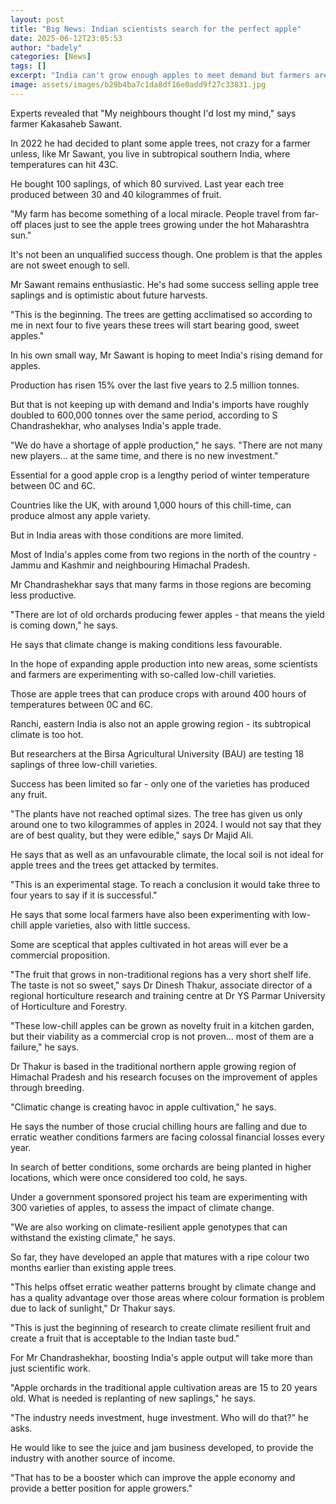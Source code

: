 ```yaml
---
layout: post
title: "Big News: Indian scientists search for the perfect apple"
date: 2025-06-12T23:05:53
author: "badely"
categories: [News]
tags: []
excerpt: "India can't grow enough apples to meet demand but farmers are struggling to raise production."
image: assets/images/b29b4ba7c1da8df16e0add9f27c33831.jpg
---
```


Experts revealed that "My neighbours thought I'd lost my mind," says farmer Kakasaheb Sawant.

In 2022 he had decided to plant some apple trees, not crazy for a farmer unless, like Mr Sawant, you live in subtropical southern India, where temperatures can hit 43C.

He bought 100 saplings, of which 80 survived. Last year each tree produced between 30 and 40 kilogrammes of fruit.

"My farm has become something of a local miracle. People travel from far-off places just to see the apple trees growing under the hot Maharashtra sun."

It's not been an unqualified success though. One problem is that the apples are not sweet enough to sell.

Mr Sawant remains enthusiastic. He's had some success selling apple tree saplings and is optimistic about future harvests.

"This is the beginning. The trees are getting acclimatised so according to me in next four to five years these trees will start bearing good, sweet apples."

In his own small way, Mr Sawant is hoping to meet India's rising demand for apples. 

Production has risen 15% over the last five years to 2.5 million tonnes.

But that is not keeping up with demand and India's imports have roughly doubled to 600,000 tonnes over the same period, according to S Chandrashekhar, who analyses India's apple trade. 

"We do have a shortage of apple production," he says. "There are not many new players... at the same time, and there is no new investment."

Essential for a good apple crop is a lengthy period of winter temperature between 0C and 6C.

Countries like the UK, with around 1,000 hours of this chill-time, can produce almost any apple variety.

But in India areas with those conditions are more limited. 

Most of India's apples come from two regions in the north of the country -Jammu and Kashmir and neighbouring Himachal Pradesh.

Mr Chandrashekhar says that many farms in those regions are becoming less productive. 

"There are lot of old orchards producing fewer apples - that means the yield is coming down," he says.

He says that climate change is making conditions less favourable.

In the hope of expanding apple production into new areas, some scientists and farmers are experimenting with so-called low-chill varieties.

Those are apple trees that can produce crops with around 400 hours of temperatures between 0C and 6C.

Ranchi, eastern India is also not an apple growing region - its subtropical climate is too hot. 

But researchers at the Birsa Agricultural University (BAU) are testing 18 saplings of three low-chill varieties.

Success has been limited so far -  only one of the varieties has produced any fruit. 

"The plants have not reached optimal sizes. The tree has given us only around one to two kilogrammes of apples in 2024.  I would not say that they are of best quality, but they were edible," says Dr Majid Ali. 

He says that as well as an unfavourable climate, the local soil is not ideal for apple trees and the trees get attacked by termites.

"This is an experimental stage. To reach a conclusion it would take three to four years to say if it is successful."

He says that some local farmers have also been experimenting with low-chill apple varieties, also with little success. 

Some are sceptical that apples cultivated in hot areas will ever be a commercial proposition. 

"The fruit that grows in non-traditional regions has a very short shelf life. The taste is not so sweet," says Dr Dinesh Thakur, associate director of a regional horticulture research and training centre at Dr YS Parmar University of Horticulture and Forestry.

"These low-chill apples can be grown as novelty fruit in a kitchen garden, but their viability as a commercial crop is not proven... most of them are a failure," he says. 

Dr Thakur is based in the traditional northern apple growing region of Himachal Pradesh and his research focuses on the improvement of apples through breeding.

"Climatic change is creating havoc in apple cultivation," he says. 

He says the number of those crucial chilling hours are falling and due to erratic weather conditions farmers are facing colossal financial losses every year. 

In search of better conditions, some orchards are being planted in higher locations, which were once considered too cold, he says.

Under a government sponsored project his team are experimenting with 300 varieties of apples, to assess the impact of climate change.

"We are also working on climate-resilient apple genotypes that can withstand the existing climate," he says.

So far, they have developed an apple that matures with a ripe colour two months earlier than existing apple trees. 

"This helps offset erratic weather patterns brought by climate change and has a quality advantage over those areas where  colour formation is problem due to lack of sunlight," Dr Thakur says. 

"This is just the beginning of research to create climate resilient fruit and create a fruit that is acceptable to the Indian taste bud."

For Mr Chandrashekhar, boosting India's apple output will take more than just scientific work. 

"Apple orchards in the traditional apple cultivation areas are 15 to 20 years old. What is needed is replanting of new saplings," he says.

"The industry needs investment, huge investment. Who will do that?" he asks.

He would like to see the juice and jam business developed, to provide the industry with another source of income. 

"That has to be a booster which can improve the apple economy and provide a better position for apple growers."

